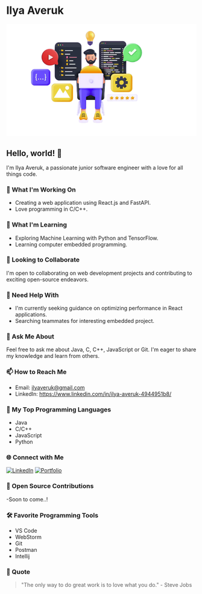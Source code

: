 # Ilya Averuk

![Banner](readme.png)

## Hello, world! 👋

I'm Ilya Averuk, a passionate junior software engineer with a love for all things code.

### 🔭 What I'm Working On

- Creating a web application using React.js and FastAPI.
- Love programming in C/C++.

### 🌱 What I'm Learning

- Exploring Machine Learning with Python and TensorFlow.
- Learning computer embedded programming.

### 👯 Looking to Collaborate

I'm open to collaborating on web development projects and contributing to exciting open-source endeavors.

### 🤔 Need Help With

- I'm currently seeking guidance on optimizing performance in React applications.
- Searching teammates for interesting embedded project. 
  

### 💬 Ask Me About

Feel free to ask me about Java, C, C++, JavaScript or Git. I'm eager to share my knowledge and learn from others.

### 📫 How to Reach Me

- Email: ilyaveruk@gmail.com
- LinkedIn: https://www.linkedin.com/in/ilya-averuk-4944951b8/


### 🚀 My Top Programming Languages

- Java
- C/C++ 
- JavaScript
- Python

### 🌐 Connect with Me

[![LinkedIn](https://img.shields.io/badge/-LinkedIn-0077B5?style=flat-square&logo=linkedin&logoColor=white)](https://www.linkedin.com/in/ilya-averuk-4944951b8/)
[![Portfolio](https://img.shields.io/badge/-Portfolio-E34F26?style=flat-square&logo=firefox&logoColor=white)](https://ai-portfolio-ilyaveruk.vercel.app/)

### 🌟 Open Source Contributions

-Soon to come..!

### 🛠️ Favorite Programming Tools

- VS Code
- WebStorm 
- Git
- Postman
- Intellij

### 🌈 Quote

> "The only way to do great work is to love what you do." - Steve Jobs

